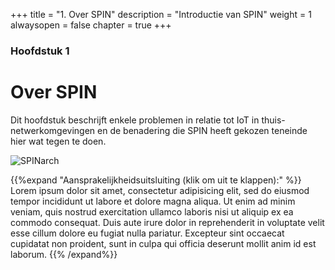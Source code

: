 +++
title = "1. Over SPIN"
description = "Introductie van SPIN"
weight = 1
alwaysopen = false
chapter = true
+++

### Hoofdstuk 1

# Over SPIN

Dit hoofdstuk beschrijft enkele problemen in relatie tot IoT in thuis-netwerkomgevingen
en de benadering die SPIN heeft gekozen teneinde hier wat tegen te doen.

![SPINarch](/images/SPIN_Concept.png "SPIN concept")

{{%expand "Aansprakelijkheidsuitsluiting (klik om uit te klappen):" %}}
Lorem ipsum dolor sit amet, consectetur adipisicing elit, sed do eiusmod
tempor incididunt ut labore et dolore magna aliqua. Ut enim ad minim veniam,
quis nostrud exercitation ullamco laboris nisi ut aliquip ex ea commodo
consequat. Duis aute irure dolor in reprehenderit in voluptate velit esse
cillum dolore eu fugiat nulla pariatur. Excepteur sint occaecat cupidatat non
proident, sunt in culpa qui officia deserunt mollit anim id est laborum.
{{% /expand%}}
